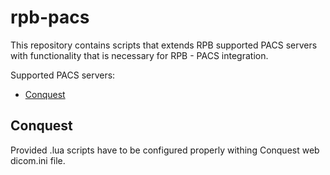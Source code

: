 # rpb-pacs

This repository contains scripts that extends RPB supported PACS servers with functionality that is necessary for RPB - PACS integration.

Supported PACS servers:
* [Conquest](http://ingenium.home.xs4all.nl/dicom.html)


## Conquest
Provided .lua scripts have to be configured properly withing Conquest web dicom.ini file.
